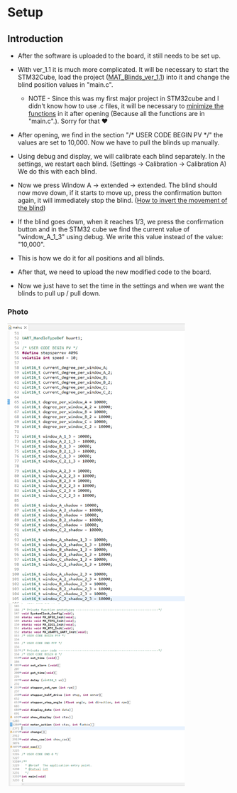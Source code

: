 # Setup 

## Introduction
-   After the software is uploaded to the board, it still needs to be set up.

-   With ver_1.1 it is much more complicated. It will be necessary to start the STM32Cube, load the project ([MAT_Blinds_ver_1.1](MAT_Blinds_ver_1.1.zip)) into it and change the blind position values in "main.c". 
    - NOTE - Since this was my first major project in STM32cube and I didn't know how to use .c files, it will be necessary to [minimize the functions](../../Photo/Photo_used_in_documentation/main.c_3.png) in it after opening (Because all the functions are in "main.c".). Sorry for that ❤

- After opening, we find in the section "/* USER CODE BEGIN PV */" the values are set to 10,000. Now we have to pull the blinds up manually.

- Using debug and display, we will calibrate each blind separately. In the settings, we restart each blind. (Settings -> Calibration -> Calibration A) We do this with each blind.

- Now we press Window A -> extended -> extended. The blind should now move down, if it starts to move up, press the confirmation button again, it will immediately stop the blind. ([How to invert the movement of the blind](./invert_the_movement.md))

- If the blind goes down, when it reaches 1/3, we press the confirmation button and in the STM32 cube we find the current value of "window_A_1_3" using debug. We write this value instead of the value: "10,000".

- This is how we do it for all positions and all blinds.

- After that, we need to upload the new modified code to the board.

- Now we just have to set the time in the settings and when we want the blinds to pull up / pull down. 


### Photo
<img align="left" alt="Photo 2" width="400px" src="../../Photo/Photo_used_in_documentation/main.c_1.png" />
<img              alt="Photo 2" width="400px" src="../../Photo/Photo_used_in_documentation/main.c_3.png" />